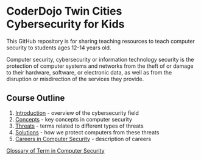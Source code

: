 # CoderDojo Twin Cities Cybersecurity for Kids

This GitHub repository is for sharing teaching resources to teach computer security to students ages 12-14 years old.

Computer security, cybersecurity or information technology security is the protection of computer systems and networks from the theft of or damage to their hardware, software, or electronic data, as well as from the disruption or misdirection of the services they provide.

## Course Outline

1. [Introduction](00-intro.md) - overview of the cybersecurity field
2. [Concepts](02-concepts.md) - key concepts in computer security
3. [Threats](03-threats.md) - terms related to different types of threats
4. [Solutions](04-solutions.md) - how we protect computers from these threats
5. [Careers in Computer Security](05-careers.md) - description of careers

[Glossary of Term in Computer Security](glossary.md)



